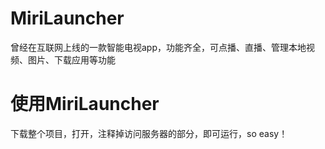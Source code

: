 # MiriLauncher
曾经在互联网上线的一款智能电视app，功能齐全，可点播、直播、管理本地视频、图片、下载应用等功能

# 使用MiriLauncher
下载整个项目，打开，注释掉访问服务器的部分，即可运行，so easy！

